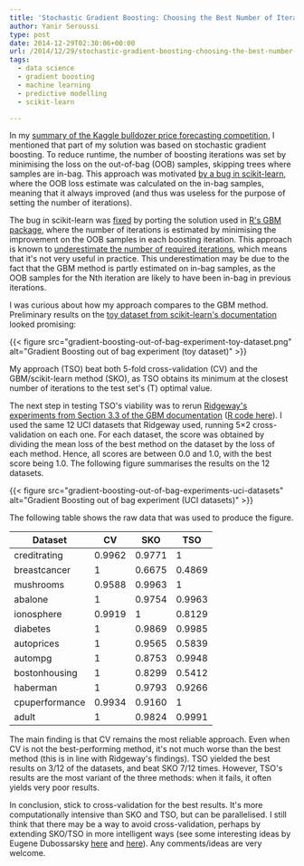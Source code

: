 ```yaml
---
title: 'Stochastic Gradient Boosting: Choosing the Best Number of Iterations'
author: Yanir Seroussi
type: post
date: 2014-12-29T02:30:06+00:00
url: /2014/12/29/stochastic-gradient-boosting-choosing-the-best-number-of-iterations/
tags:
  - data science
  - gradient boosting
  - machine learning
  - predictive modelling
  - scikit-learn

---
```

In my [summary of the Kaggle bulldozer price forecasting competition][1], I mentioned that part of my solution was based on stochastic gradient boosting. To reduce runtime, the number of boosting iterations was set by minimising the loss on the out-of-bag (OOB) samples, skipping trees where samples are in-bag. This approach was motivated <a href="https://github.com/scikit-learn/scikit-learn/issues/1802" target="_blank" rel="noopener">by a bug in scikit-learn</a>, where the OOB loss estimate was calculated on the in-bag samples, meaning that it always improved (and thus was useless for the purpose of setting the number of iterations).

The bug in scikit-learn was <a href="https://github.com/scikit-learn/scikit-learn/pull/2188" target="_blank" rel="noopener">fixed</a> by porting the solution used in <a href="http://cran.r-project.org/web/packages/gbm/index.html" target="_blank" rel="noopener">R's GBM package</a>, where the number of iterations is estimated by minimising the improvement on the OOB samples in each boosting iteration. This approach is known to <a href="http://cran.open-source-solution.org/web/packages/gbm/vignettes/gbm.pdf" target="_blank" rel="noopener">underestimate the number of required iterations</a>, which means that it's not very useful in practice. This underestimation may be due to the fact that the GBM method is partly estimated on in-bag samples, as the OOB samples for the Nth iteration are likely to have been in-bag in previous iterations.

I was curious about how my approach compares to the GBM method. Preliminary results on the <a href="http://scikit-learn.org/stable/auto_examples/ensemble/plot_gradient_boosting_oob.html" target="_blank" rel="noopener">toy dataset from scikit-learn's documentation</a> looked promising:

{{< figure src="gradient-boosting-out-of-bag-experiment-toy-dataset.png" alt="Gradient Boosting out of bag experiment (toy dataset)" >}}

My approach (TSO) beat both 5-fold cross-validation (CV) and the GBM/scikit-learn method (SKO), as TSO obtains its minimum at the closest number of iterations to the test set's (T) optimal value.

The next step in testing TSO's viability was to rerun <a href="http://cran.open-source-solution.org/web/packages/gbm/vignettes/gbm.pdf" target="_blank" rel="noopener">Ridgeway's experiments from Section 3.3 of the GBM documentation</a> (<a href="https://github.com/harrysouthworth/gbm/blob/master/demo/OOB-reps.R" target="_blank" rel="noopener">R code here</a>). I used the same 12 UCI datasets that Ridgeway used, running 5&#215;2 cross-validation on each one. For each dataset, the score was obtained by dividing the mean loss of the best method on the dataset by the loss of each method. Hence, all scores are between 0.0 and 1.0, with the best score being 1.0. The following figure summarises the results on the 12 datasets. 

{{< figure src="gradient-boosting-out-of-bag-experiments-uci-datasets" alt="Gradient Boosting out of bag experiment (UCI datasets)" >}}

The following table shows the raw data that was used to produce the figure. 

Dataset        | CV     | SKO    | TSO
---------------|--------|--------|--------
creditrating   | 0.9962 | 0.9771 | 1
breastcancer   | 1      | 0.6675 | 0.4869
mushrooms      | 0.9588 | 0.9963 | 1
abalone        | 1      | 0.9754 | 0.9963
ionosphere     | 0.9919 | 1      | 0.8129
diabetes       | 1      | 0.9869 | 0.9985
autoprices     | 1      | 0.9565 | 0.5839
autompg        | 1      | 0.8753 | 0.9948
bostonhousing  | 1      | 0.8299 | 0.5412
haberman       | 1      | 0.9793 | 0.9266
cpuperformance | 0.9934 | 0.9160 | 1
adult          | 1      | 0.9824 | 0.9991

The main finding is that CV remains the most reliable approach. Even when CV is not the best-performing method, it's not much worse than the best method (this is in line with Ridgeway's findings). TSO yielded the best results on 3/12 of the datasets, and beat SKO 7/12 times. However, TSO's results are the most variant of the three methods: when it fails, it often yields very poor results.

In conclusion, stick to cross-validation for the best results. It's more computationally intensive than SKO and TSO, but can be parallelised. I still think that there may be a way to avoid cross-validation, perhaps by extending SKO/TSO in more intelligent ways (see some interesting ideas by Eugene Dubossarsky <a href="http://cavemoosum.blogspot.com.au/2014/02/cross-validation-is-over-long-live.html" target="_blank" rel="noopener">here</a> and <a href="http://cavemoosum.blogspot.com.au/2014/03/cross-validation-is-not-quite-kaput-but.html" target="_blank" rel="noopener">here</a>). Any comments/ideas are very welcome.

 [1]: http://yanirseroussi.com/2014/11/19/fitting-noise-forecasting-the-sale-price-of-bulldozers-kaggle-competition-summary/ "Fitting noise: Forecasting the sale price of bulldozers (Kaggle competition summary)"
